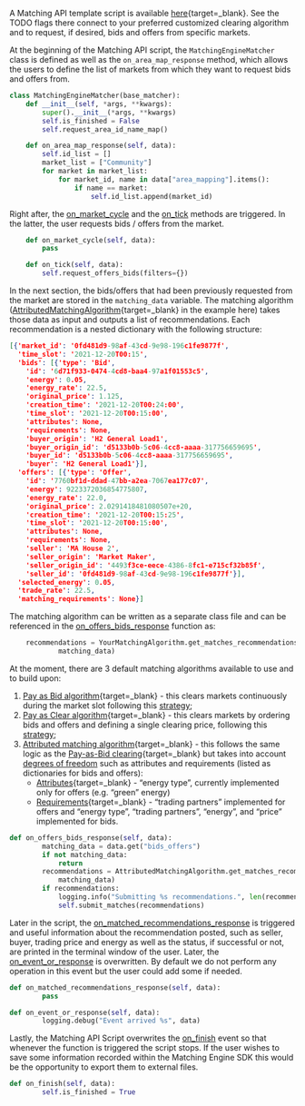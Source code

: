 A Matching API template script is available [here](https://github.com/gridsingularity/gsy-matching-engine-sdk/blob/master/gsy_matching_engine_sdk/setups/matching_engine_matcher.py){target=_blank}. See the TODO flags there connect to your preferred customized clearing algorithm and to request, if desired, bids and offers from specific markets.

At the beginning of the Matching API script, the `MatchingEngineMatcher` class is defined as well as the `on_area_map_response` method, which allows the users to define the list of markets from which they want to request bids and offers from.

```python
class MatchingEngineMatcher(base_matcher):
    def __init__(self, *args, **kwargs):
        super().__init__(*args, **kwargs)
        self.is_finished = False
        self.request_area_id_name_map()

    def on_area_map_response(self, data):
        self.id_list = []
        market_list = ["Community"]
        for market in market_list:
            for market_id, name in data["area_mapping"].items():
                if name == market:
                    self.id_list.append(market_id)
```
Right after, the [on_market_cycle](matching-api-events.md#each-new-market-slot) and the [on_tick](matching-api-events.md#on--of-market-completion) methods are triggered. In the latter, the user requests bids / offers from the market.

```python
    def on_market_cycle(self, data):
        pass

    def on_tick(self, data):
        self.request_offers_bids(filters={})
```
In the next section, the bids/offers that had been previously requested from the market are stored in the `matching_data` variable. The matching algorithm ([AttributedMatchingAlgorithm](https://github.com/gridsingularity/gsy-matching-engine-sdk/blob/master/gsy_matching_engine_sdk/matching_algorithms/attributed_matching_algorithm.py){target=_blank} in the example here) takes those data as input and outputs a list of recommendations. Each recommendation is a nested dictionary with the following structure:

```json
[{'market_id': '0fd481d9-98af-43cd-9e98-196c1fe9877f',
  'time_slot': '2021-12-20T00:15',
  'bids': [{'type': 'Bid',
    'id': '6d71f933-0474-4cd8-baa4-97a1f01553c5',
    'energy': 0.05,
    'energy_rate': 22.5,
    'original_price': 1.125,
    'creation_time': '2021-12-20T00:24:00',
    'time_slot': '2021-12-20T00:15:00',
    'attributes': None,
    'requirements': None,
    'buyer_origin': 'H2 General Load1',
    'buyer_origin_id': 'd5133b0b-5c06-4cc8-aaaa-317756659695',
    'buyer_id': 'd5133b0b-5c06-4cc8-aaaa-317756659695',
    'buyer': 'H2 General Load1'}],
  'offers': [{'type': 'Offer',
    'id': '7760bf1d-ddad-47bb-a2ea-7067ea177c07',
    'energy': 9223372036854775807,
    'energy_rate': 22.0,
    'original_price': 2.0291418481080507e+20,
    'creation_time': '2021-12-20T00:15:25',
    'time_slot': '2021-12-20T00:15:00',
    'attributes': None,
    'requirements': None,
    'seller': 'MA House 2',
    'seller_origin': 'Market Maker',
    'seller_origin_id': '4493f3ce-eece-4386-8fc1-e715cf32b85f',
    'seller_id': '0fd481d9-98af-43cd-9e98-196c1fe9877f'}],
  'selected_energy': 0.05,
  'trade_rate': 22.5,
  'matching_requirements': None}]
```

The matching algorithm can be written as a separate class file and can be referenced in the [on_offers_bids_response](matching-api-events.md#on-offers-bids-response) function as:
```python
	recommendations = YourMatchingAlgorithm.get_matches_recommendations(
            matching_data)
```
At the moment, there are 3 default matching algorithms available to use and to build upon:

1. [Pay as Bid algorithm](https://github.com/gridsingularity/gsy-framework/blob/master/gsy_framework/matching_algorithms/pay_as_bid_matching_algorithm.py){target=_blank} - this clears markets continuously during the market slot following this [strategy](market-types.md#two-sided-pay-as-bid-market);
2. [Pay as Clear algorithm](https://github.com/gridsingularity/gsy-framework/blob/master/gsy_framework/matching_algorithms/pay_as_clear_matching_algorithm.py){target=_blank} - this clears markets by ordering bids and offers and defining a single clearing price, following this [strategy](market-types.md#two-sided-pay-as-clear-market);
3. [Attributed matching algorithm](https://github.com/gridsingularity/gsy-matching-engine-sdk/blob/master/gsy_matching_engine_sdk/matching_algorithms/attributed_matching_algorithm.py){target=_blank} - this follows the same logic as the [Pay-as-Bid clearing](https://github.com/gridsingularity/gsy-framework/blob/master/gsy_framework/matching_algorithms/pay_as_bid_matching_algorithm.py){target=_blank} but takes into account [degrees of freedom](degrees-of-freedom.md) such as attributes and requirements (listed as dictionaries for bids and offers):
    - [Attributes](https://github.com/gridsingularity/d3a-api-client/blob/master/README.md#attributes){target=_blank} - “energy type”, currently implemented only for offers (e.g. “green” energy)
    - [Requirements](https://github.com/gridsingularity/d3a-api-client/blob/master/README.md#requirements){target=_blank} - “trading partners” implemented for offers and “energy type”, “trading partners”, “energy”, and “price” implemented for bids.

```python
def on_offers_bids_response(self, data):
        matching_data = data.get("bids_offers")
        if not matching_data:
            return
        recommendations = AttributedMatchingAlgorithm.get_matches_recommendations(
            matching_data)
        if recommendations:
            logging.info("Submitting %s recommendations.", len(recommendations))
            self.submit_matches(recommendations)
```

Later in the script, the [on_matched_recommendations_response](matching-api-events.md#on-matched-recommendations-response) is triggered and useful information about the recommendation posted, such as seller, buyer, trading price and energy as well as the status, if successful or not, are printed in the terminal window of the user. Later, the [on_event_or_response](matching-api-events.md#on-event-or-response) is overwritten. By default we do not perform any operation in this event but the user could add some if needed.

```python
def on_matched_recommendations_response(self, data):
        pass

def on_event_or_response(self, data):
        logging.debug("Event arrived %s", data)
```

Lastly, the Matching API Script overwrites the [on_finish](matching-api-events.md#on-finish) event so that whenever the function is triggered the script stops. If the user wishes to save some information recorded within the Matching Engine SDK this would be the opportunity to export them to external files.
```python
def on_finish(self, data):
        self.is_finished = True
```

